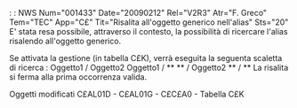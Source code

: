  :  : NWS Num="001433" Date="20090212" Rel="V2R3" Atr="F. Greco" Tem="TEC" App="C£" Tit="Risalita all'oggetto generico nell'alias" Sts="20"
E' stata resa possibile, attraverso il contesto, la possibilità di ricercare l'alias risalendo all'oggetto generico.

Se attivata la gestione (in tabella C£K), verrà eseguita la seguenta scaletta di ricerca : 
Oggetto1 / Oggetto2
Oggetto1 / \*\*
\*\*       / Oggetto2
\*\*       / \*\*
La risalita si ferma alla prima occorrenza valida.

Oggetti modificati
C£AL01D - C£AL01G - C£C£A0 - Tabella C£K

